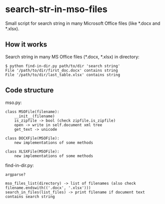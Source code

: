 search-str-in-mso-files
======================

Small script for search string in many Microsoft Office files (like *.docx and *.xlsx).


How it works
------------

Search string in many MS Office files (*.docx, *.xlsx) in directory:

    $ python find-in-dir.py path/to/dir 'search string'
    File '/path/to/dir/first_doc.docx' contains string
    File '/path/to/dir/last_table.xlsx' contains string


Code structure
--------------

mso.py:

    class MSOFile(filename):
        __init__(filename)
        is_zipfile -> bool (check zipfile.is_zipfile)
        open -> write in self.document xml tree
        get_text -> unicode

    class DOCXFile(MSOFile):
        new implementations of some methods

    class XLSXFile(MSOFile):
        new implementations of some methods

find-in-dir.py:

    argparse?

    mso_files_list(directory) -> list of filenames (also check filename.endswith(('.docx', '.xlsx')))
    search_in_files(list_files) -> print filename if document text contains search string
